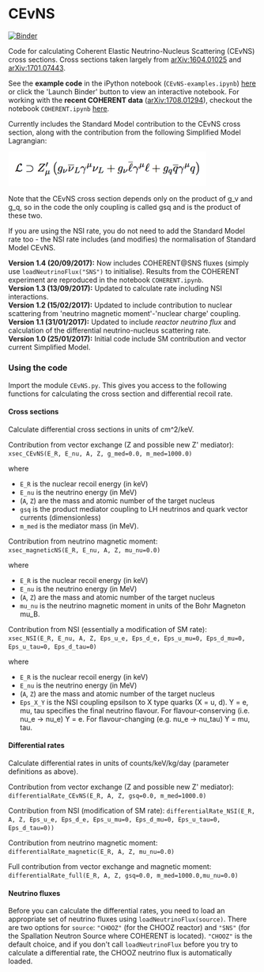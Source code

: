 # CEvNS

[![Binder](http://mybinder.org/badge.svg)](https://beta.mybinder.org/v2/gh/bradkav/CEvNS)

Code for calculating Coherent Elastic Neutrino-Nucleus Scattering (CEvNS) cross sections. Cross sections taken largely from [arXiv:1604.01025](https://arxiv.org/abs/1604.01025) and [arXiv:1701.07443](https://arxiv.org/abs/1701.07443).

See the **example code** in the iPython notebook (`CEvNS-examples.ipynb`) [here](https://nbviewer.jupyter.org/github/bradkav/CEvNS/blob/master/CEvNS-examples.ipynb) or click the 'Launch Binder' button to view an interactive notebook. For working with the **recent COHERENT data** ([arXiv:1708.01294](https://arxiv.org/abs/1708.01294)), checkout the notebook `COHERENT.ipynb` [here](https://nbviewer.jupyter.org/github/bradkav/CEvNS/blob/master/COHERENT.ipynb).

Currently includes the Standard Model contribution to the CEvNS cross section, along with the contribution from the following Simplified Model Lagrangian:

<img src="/L1.png" width="400">

Note that the CEvNS cross section depends only on the product of g_v and g_q, so in the code the only coupling is called gsq and is the product of these two.

If you are using the NSI rate, you do not need to add the Standard Model rate too - the NSI rate includes (and modifies) the normalisation of Standard Model CEvNS.

**Version 1.4 (20/09/2017):** Now includes COHERENT@SNS fluxes (simply use `loadNeutrinoFlux("SNS")` to initialise). Results from the COHERENT experiment are reproduced in the notebook `COHERENT.ipynb`.  
**Version 1.3 (13/09/2017):** Updated to calculate rate including NSI interactions.  
**Version 1.2 (15/02/2017):** Updated to include contribution to nuclear scattering from 'neutrino magnetic moment'-'nuclear charge' coupling.  
**Version 1.1 (31/01/2017):** Updated to include *reactor neutrino flux* and calculation of the differential neutrino-nucleus scattering rate.  
**Version 1.0 (25/01/2017):** Initial code include SM contribution and vector current Simplified Model.  


### Using the code

Import the module `CEvNS.py`. This gives you access to the following functions for calculating the cross section and differential recoil rate. 

#### Cross sections

Calculate differential cross sections in units of cm^2/keV.

Contribution from vector exchange (Z and possible new Z' mediator):  
`xsec_CEvNS(E_R, E_nu, A, Z, g_med=0.0, m_med=1000.0)`

where  
- `E_R` is the nuclear recoil energy (in keV)
- `E_nu` is the neutrino energy (in MeV)
- (`A`, `Z`) are the mass and atomic number of the target nucleus
- `gsq` is the product mediator coupling to LH neutrinos and quark vector currents (dimensionless)
- `m_med` is the mediator mass (in MeV).

Contribution from neutrino magnetic moment:  
`xsec_magneticNS(E_R, E_nu, A, Z, mu_nu=0.0)`

where  
- `E_R` is the nuclear recoil energy (in keV)
- `E_nu` is the neutrino energy (in MeV)
- (`A`, `Z`) are the mass and atomic number of the target nucleus
- `mu_nu` is the neutrino magnetic moment in units of the Bohr Magneton mu_B.

Contribution from NSI (essentially a modification of SM rate):  
`xsec_NSI(E_R, E_nu, A, Z, Eps_u_e, Eps_d_e, Eps_u_mu=0, Eps_d_mu=0, Eps_u_tau=0, Eps_d_tau=0)`

where  
- `E_R` is the nuclear recoil energy (in keV)
- `E_nu` is the neutrino energy (in MeV)
- (`A`, `Z`) are the mass and atomic number of the target nucleus
- `Eps_X_Y` is the NSI coupling epsilson to X type quarks (X = u, d). Y = e, mu, tau specifies the final neutrino flavour. For flavour-conserving (i.e. nu_e -> nu_e) Y = e. For flavour-changing (e.g. nu_e -> nu_tau) Y = mu, tau.

#### Differential rates

Calculate differential rates in units of counts/keV/kg/day (parameter definitions as above).

Contribution from vector exchange (Z and possible new Z' mediator):  
`differentialRate_CEvNS(E_R, A, Z, gsq=0.0, m_med=1000.0)`

Contribution from NSI (modification of SM rate):
`differentialRate_NSI(E_R, A, Z, Eps_u_e, Eps_d_e, Eps_u_mu=0, Eps_d_mu=0, Eps_u_tau=0, Eps_d_tau=0))`

Contribution from neutrino magnetic moment:  
`differentialRate_magnetic(E_R, A, Z, mu_nu=0.0)`

Full contribution from vector exchange and magnetic moment:  
`differentialRate_full(E_R, A, Z, gsq=0.0, m_med=1000.0,mu_nu=0.0)`

#### Neutrino fluxes

Before you can calculate the differential rates, you need to load an appropriate set of neutrino fluxes using `loadNeutrinoFlux(source)`. There are two options for `source`: `"CHOOZ"` (for the CHOOZ reactor) and `"SNS"` (for the Spallation Neutron Source where COHERENT is located). `"CHOOZ"` is the default choice, and if you don't call `loadNeutrinoFlux` before you try to calculate a differential rate, the CHOOZ neutrino flux is automatically loaded.
